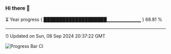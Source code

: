 ### Hi there 👋

⏳ Year progress { ████████████████████▁▁▁▁▁▁▁▁▁▁ } 68.81 %

---

⏰ Updated on Sun, 08 Sep 2024 20:37:22 GMT

![Progress Bar CI](https://github.com/IshwaranRudhara/GIT-ACTION/workflows/Progress%20Bar%20CI/badge.svg)
